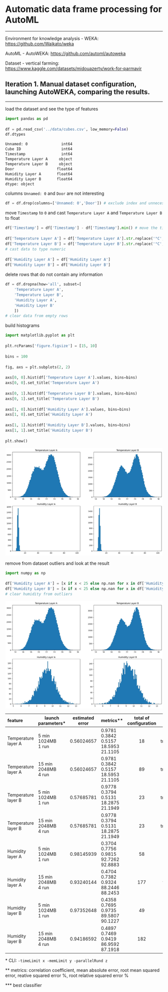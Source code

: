 # Automatic data frame processing for AutoML
--------------------------------------------

Environment for knowledge analysis - WEKA:
https://github.com/Waikato/weka

AutoML - AutoWEKA:
https://github.com/automl/autoweka

Dataset - vertical farming:
https://www.kaggle.com/datasets/midouazerty/work-for-parmavir

## Iteration 1. Manual dataset configuration, launching AutoWEKA, comparing the results.
----------------------------------------------------------------------------------------
load the dataset and see the type of features
```python
import pandas as pd

df = pd.read_csv('../data/cubes.csv', low_memory=False)
df.dtypes
```
```
Unnamed: 0               int64
Cube ID                  int64
Timestamp                int64
Temperature Layer A     object
Temperature Layer B     object
Door                   float64
Humidity Layer A       float64
Humidity Layer B       float64
dtype: object
```


columns `Unnamed: 0` and `Door` are not interesting

```python
df = df.drop(columns=['Unnamed: 0','Door']) # exclude index and unnecessary columns
```


move `Timestamp` to `0` and cast `Temperature Layer A` and `Temperature Layer B` to float

```python
df['Timestamp'] = df['Timestamp'] - df['Timestamp'].min() # move the timer to the start

df['Temperature Layer A'] = df['Temperature Layer A'].str.replace('°C', '').astype(float)
df['Temperature Layer B'] = df['Temperature Layer B'].str.replace('°C', '').astype(float)
# cast data to type numeric

df['Humidity Layer A'] = df['Humidity Layer A']
df['Humidity Layer B'] = df['Humidity Layer B']
```


delete rows that do not contain any information

```python
df = df.dropna(how='all', subset=[
    'Temperature Layer A',
    'Temperature Layer B',
    'Humidity Layer A',
    'Humidity Layer B'
    ])
# clear data from empty rows
```


build histograms

```python
import matplotlib.pyplot as plt

plt.rcParams['figure.figsize'] = [15, 10]

bins = 100

fig, axs = plt.subplots(2, 2)

axs[0, 0].hist(df['Temperature Layer A'].values, bins=bins)
axs[0, 0].set_title('Temperature Layer A')

axs[0, 1].hist(df['Temperature Layer B'].values, bins=bins)
axs[0, 1].set_title('Temperature Layer B')

axs[1, 0].hist(df['Humidity Layer A'].values, bins=bins)
axs[1, 0].set_title('Humidity Layer A')

axs[1, 1].hist(df['Humidity Layer B'].values, bins=bins)
axs[1, 1].set_title('Humidity Layer B')

plt.show()
```

![plot](./img/hist1.jpg)


remove from dataset outliers and look at the result

```python
import numpy as np

df['Humidity Layer A'] = [x if x < 25 else np.nan for x in df['Humidity Layer A']]
df['Humidity Layer B'] = [x if x < 25 else np.nan for x in df['Humidity Layer B']]
# clear humidity from outliers
```

![plot](./img/hist2.jpg)


| feature             | launch parameters*    | estimated error  | metrics**                                            | total of configuration | result***          |
|:------------------- | --------------------- |:----------------:| ---------------------------------------------------- |:----------------------:|:------------------:|
| Temperature layer A | 5 min<br/>1024MB<br/>1 run  | 0.56024657       | 0.9781<br/>0.3842<br/>0.5157<br/>18.5953<br/>21.1105 | 18       | trees.RandomForest |
| Temperature layer A | 15 min<br/>2048MB<br/>4 run | 0.56024657       | 0.9781<br/>0.3842<br/>0.5157<br/>18.5953<br/>21.1105 | 89       | trees.RandomForest |
| Temperature layer B | 5 min<br/>1024MB<br/>1 run  | 0.57685781       | 0.9778<br/>0.3794<br/>0.5131<br/>18.2875<br/>21.1949 | 23       | trees.RandomForest |
| Temperature layer B | 15 min<br/>2048MB<br/>4 run | 0.57685781       | 0.9778<br/>0.3794<br/>0.5131<br/>18.2875<br/>21.1949 | 23       | trees.RandomForest |
| Humidity layer A    | 5 min<br/>1024MB<br/>1 run  | 0.98145939       | 0.3704<br/>0.7756<br/>0.9815<br/>92.7262<br/>92.8883 | 58       | trees.M5P          |
| Humidity layer A    | 15 min<br/>2048MB<br/>4 run | 0.93240144       | 0.4704<br/>0.7382<br/>0.9324<br/>88.2446<br/>88.2453 | 177      | trees.RandomTree   |
| Humidity layer B    | 5 min<br/>1024MB<br/>1 run  | 0.97352648       | 0.4358<br/>0.7695<br/>0.9735<br/>89.5807<br/>90.1227 | 49       | trees.M5P          |
| Humidity layer B    | 15 min<br/>2048MB<br/>4 run | 0.94186592       | 0.4897<br/>0.7469<br/>0.9419<br/>86.9592<br/>87.1918 | 182      | trees.M5P          |

\* CLI: `-timeLimit x -memLimit y -parallelRund z`

** metrics: correlation coefficient, mean absolute error, root mean squared error, reative squared error %, root relative squared error %

*** best classifier
